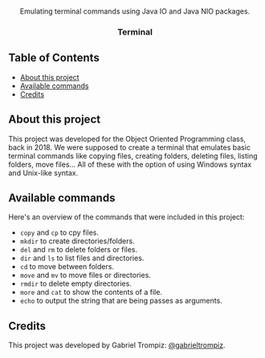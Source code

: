 <br />
<p align='center'>
  Emulating terminal commands using Java IO and Java NIO packages.
  <h3 align="center">Terminal</h3>
</p>

## Table of Contents
* [About this project](#about-this-project)
* [Available commands](#available-commands)
* [Credits](#credits)

## About this project
This project was developed for the Object Oriented Programming class, back in 2018. We were supposed to create a terminal that emulates basic terminal commands
like copying files, creating folders, deleting files, listing folders, move files... All of these with the option of using Windows syntax and Unix-like syntax.

## Available commands
Here's an overview of the commands that were included in this project:
- ```copy``` and ```cp``` to cpy files.
- ```mkdir``` to create directories/folders.
- ```del``` and ```rm``` to delete folders or files.
- ```dir``` and ```ls``` to list files and directories.
- ```cd``` to move between folders.
- ```move``` and ```mv``` to move files or directories.
- ```rmdir``` to delete empty directories.
- ```more``` and ```cat``` to show the contents of a file.
- ```echo``` to output the string that are being passes as arguments.

## Credits
This project was developed by Gabriel Trompiz: [@gabrieltrompiz](https://github.com/gabrieltrompiz).
